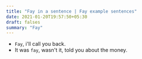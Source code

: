 ```yaml
---
title: "Fay in a sentence | Fay example sentences"
date: 2021-01-20T19:57:50+05:30
draft: falses
summary: "Fay"
---
```

- `Fay`, i'll call you back.
- It was `fay`, wasn't it, told you about the money.
                 
